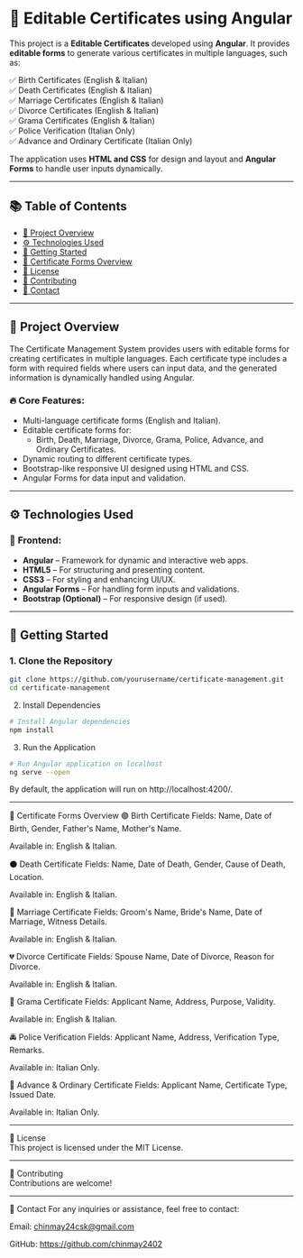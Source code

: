 # 📝 Editable Certificates using Angular

This project is a **Editable Certificates** developed using **Angular**. It provides **editable forms** to generate various certificates in multiple languages, such as:

✅ Birth Certificates (English & Italian)  
✅ Death Certificates (English & Italian)  
✅ Marriage Certificates (English & Italian)  
✅ Divorce Certificates (English & Italian)  
✅ Grama Certificates (English & Italian)  
✅ Police Verification (Italian Only)  
✅ Advance and Ordinary Certificate (Italian Only)

The application uses **HTML and CSS** for design and layout and **Angular Forms** to handle user inputs dynamically.

---

## 📚 **Table of Contents**
- [🎯 Project Overview](#-project-overview)
- [⚙️ Technologies Used](#️-technologies-used)
- [🚀 Getting Started](#-getting-started)
- [🎨 Certificate Forms Overview](#-certificate-forms-overview)
- [📜 License](#-license)
- [🤝 Contributing](#-contributing)
- [📧 Contact](#-contact)

---

## 🎯 **Project Overview**

The Certificate Management System provides users with editable forms for creating certificates in multiple languages. Each certificate type includes a form with required fields where users can input data, and the generated information is dynamically handled using Angular.

### 🔥 **Core Features:**
- Multi-language certificate forms (English and Italian).
- Editable certificate forms for:
  - Birth, Death, Marriage, Divorce, Grama, Police, Advance, and Ordinary Certificates.
- Dynamic routing to different certificate types.
- Bootstrap-like responsive UI designed using HTML and CSS.
- Angular Forms for data input and validation.

---

## ⚙️ **Technologies Used**

### 🎨 **Frontend:**
- **Angular** – Framework for dynamic and interactive web apps.
- **HTML5** – For structuring and presenting content.
- **CSS3** – For styling and enhancing UI/UX.
- **Angular Forms** – For handling form inputs and validations.
- **Bootstrap (Optional)** – For responsive design (if used).

---

## 🚀 **Getting Started**

### 1. Clone the Repository
```bash
git clone https://github.com/yourusername/certificate-management.git
cd certificate-management
```
2. Install Dependencies
```bash
# Install Angular dependencies
npm install
```
3. Run the Application
```bash
# Run Angular application on localhost
ng serve --open
```
By default, the application will run on http://localhost:4200/.

---

🎨 Certificate Forms Overview
🟢 Birth Certificate
Fields: Name, Date of Birth, Gender, Father's Name, Mother's Name.

Available in: English & Italian.

⚫ Death Certificate
Fields: Name, Date of Death, Gender, Cause of Death, Location.

Available in: English & Italian.

💍 Marriage Certificate
Fields: Groom's Name, Bride's Name, Date of Marriage, Witness Details.

Available in: English & Italian.

💔 Divorce Certificate
Fields: Spouse Name, Date of Divorce, Reason for Divorce.

Available in: English & Italian.

🏡 Grama Certificate
Fields: Applicant Name, Address, Purpose, Validity.

Available in: English & Italian.

🚔 Police Verification
Fields: Applicant Name, Address, Verification Type, Remarks.

Available in: Italian Only.

📜 Advance & Ordinary Certificate
Fields: Applicant Name, Certificate Type, Issued Date.

Available in: Italian Only.

---

📜 License<br>
This project is licensed under the MIT License.

---

🤝 Contributing<br>
Contributions are welcome!

---

📧 Contact
For any inquiries or assistance, feel free to contact:

Email: chinmay24csk@gmail.com

GitHub: https://github.com/chinmay2402
